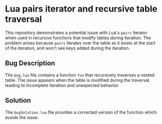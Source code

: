 # Lua pairs iterator and recursive table traversal

This repository demonstrates a potential issue with Lua's `pairs` iterator when used in recursive functions that modify tables during iteration.  The problem arises because `pairs` iterates over the table as it exists at the start of the iteration, and won't see keys added during the iteration.

## Bug Description
The `bug.lua` file contains a function `foo` that recursively traverses a nested table.  The issue appears when the table is modified during the traversal, leading to incomplete iteration and unexpected behavior.

## Solution
The `bugSolution.lua` file provides a corrected version of the function which avoids the issue.